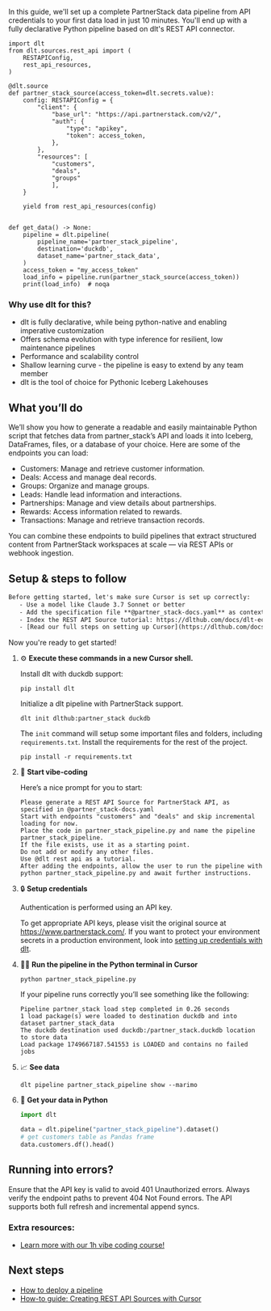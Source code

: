 In this guide, we'll set up a complete PartnerStack data pipeline from API credentials to your first data load in just 10 minutes. You'll end up with a fully declarative Python pipeline based on dlt's REST API connector.

```python-outcome
import dlt
from dlt.sources.rest_api import (
    RESTAPIConfig,
    rest_api_resources,
)

@dlt.source
def partner_stack_source(access_token=dlt.secrets.value):
    config: RESTAPIConfig = {
        "client": {
            "base_url": "https://api.partnerstack.com/v2/",
            "auth": {
                "type": "apikey",
                "token": access_token,
            },
        },
        "resources": [
            "customers",
            "deals",
            "groups"
            ],
    }

    yield from rest_api_resources(config)


def get_data() -> None:
    pipeline = dlt.pipeline(
        pipeline_name='partner_stack_pipeline',
        destination='duckdb',
        dataset_name='partner_stack_data', 
    )
    access_token = "my_access_token"
    load_info = pipeline.run(partner_stack_source(access_token))
    print(load_info)  # noqa
```

### Why use dlt for this?

- dlt is fully declarative, while being python-native and enabling imperative customization
- Offers schema evolution with type inference for resilient, low maintenance pipelines
- Performance and scalability control
- Shallow learning curve - the pipeline is easy to extend by any team member
- dlt is the tool of choice for Pythonic Iceberg Lakehouses

## What you’ll do

We’ll show you how to generate a readable and easily maintainable Python script that fetches data from partner_stack’s API and loads it into Iceberg, DataFrames, files, or a database of your choice. Here are some of the endpoints you can load:

- Customers: Manage and retrieve customer information.
- Deals: Access and manage deal records.
- Groups: Organize and manage groups.
- Leads: Handle lead information and interactions.
- Partnerships: Manage and view details about partnerships.
- Rewards: Access information related to rewards.
- Transactions: Manage and retrieve transaction records.

You can combine these endpoints to build pipelines that extract structured content from PartnerStack workspaces at scale — via REST APIs or webhook ingestion.

## Setup & steps to follow

```default
Before getting started, let's make sure Cursor is set up correctly:
   - Use a model like Claude 3.7 Sonnet or better
   - Add the specification file **@partner_stack-docs.yaml** as context
   - Index the REST API Source tutorial: https://dlthub.com/docs/dlt-ecosystem/verified-sources/rest_api/ and add it to context as **@dlt rest api**
   - [Read our full steps on setting up Cursor](https://dlthub.com/docs/dlt-ecosystem/llm-tooling/cursor-restapi#23-configuring-cursor-with-documentation)
```

Now you're ready to get started! 

1. ⚙️ **Execute these commands in a new Cursor shell.**
    
    Install dlt with duckdb support:
    ```shell
    pip install dlt
    ```

    Initialize a dlt pipeline with PartnerStack support.
    ```shell
    dlt init dlthub:partner_stack duckdb
    ```

    The `init` command will setup some important files and folders, including `requirements.txt`. Install the requirements for the rest of the project.
    ```shell
    pip install -r requirements.txt
    ```
    
2. 🤠 **Start vibe-coding**
    
    Here’s a nice prompt for you to start: 
    
    ```prompt
    Please generate a REST API Source for PartnerStack API, as specified in @partner_stack-docs.yaml 
    Start with endpoints "customers" and "deals" and skip incremental loading for now. 
    Place the code in partner_stack_pipeline.py and name the pipeline partner_stack_pipeline. 
    If the file exists, use it as a starting point. 
    Do not add or modify any other files. 
    Use @dlt rest api as a tutorial. 
    After adding the endpoints, allow the user to run the pipeline with python partner_stack_pipeline.py and await further instructions.
    ```

    
3. 🔒 **Setup credentials** 
    
    Authentication is performed using an API key.
    
    To get appropriate API keys, please visit the original source at https://www.partnerstack.com/.
    If you want to protect your environment secrets in a production environment, look into [setting up credentials with dlt](https://dlthub.com/docs/walkthroughs/add_credentials).
    
4. 🏃‍♀️ **Run the pipeline in the Python terminal in Cursor**
    
    ```shell
    python partner_stack_pipeline.py
    ```
    
    If your pipeline runs correctly you’ll see something like the following:
    
    ```shell
    Pipeline partner_stack load step completed in 0.26 seconds
    1 load package(s) were loaded to destination duckdb and into dataset partner_stack_data
    The duckdb destination used duckdb:/partner_stack.duckdb location to store data
    Load package 1749667187.541553 is LOADED and contains no failed jobs
    ```
    
5. 📈 **See data**
    
    ```shell
    dlt pipeline partner_stack_pipeline show --marimo
    ```
    
6. 🐍 **Get your data in Python**
    
    ```python
    import dlt

   data = dlt.pipeline("partner_stack_pipeline").dataset()
   # get customers table as Pandas frame
   data.customers.df().head()
    ```

## Running into errors?

Ensure that the API key is valid to avoid 401 Unauthorized errors. Always verify the endpoint paths to prevent 404 Not Found errors. The API supports both full refresh and incremental append syncs.

### Extra resources:

- [Learn more with our 1h vibe coding course!](https://www.youtube.com/watch?v=GGid70rnJuM)

## Next steps

- [How to deploy a pipeline](https://dlthub.com/docs/walkthroughs/deploy-a-pipeline)
- [How-to guide: Creating REST API Sources with Cursor](https://dlthub.com/docs/dlt-ecosystem/llm-tooling/cursor-restapi)